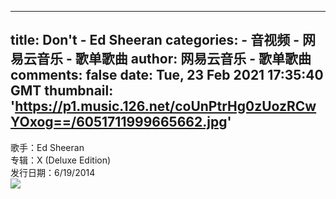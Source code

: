 
---
title: Don't - Ed Sheeran
categories: 
    - 音视频
    - 网易云音乐 - 歌单歌曲
author: 网易云音乐 - 歌单歌曲
comments: false
date: Tue, 23 Feb 2021 17:35:40 GMT
thumbnail: 'https://p1.music.126.net/coUnPtrHg0zUozRCwYOxog==/6051711999665662.jpg'
---

<div>   
歌手：Ed Sheeran<br>专辑：X (Deluxe Edition)<br>发行日期：6/19/2014<br><img src="https://p1.music.126.net/coUnPtrHg0zUozRCwYOxog==/6051711999665662.jpg" referrerpolicy="no-referrer">  
</div>
            
